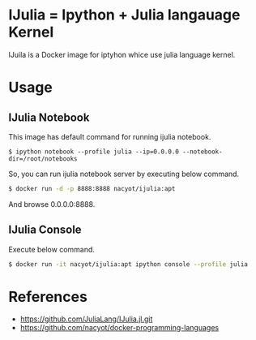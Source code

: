 # IJulia = Ipython + Julia langauage Kernel

IJuila is a Docker image for iptyhon whice use julia language kernel.

# Usage

## IJulia Notebook

This image has default command for running ijulia notebook.

```
$ ipython notebook --profile julia --ip=0.0.0.0 --notebook-dir=/root/notebooks
```

So, you can run ijulia notebook server by executing below command.

```sh
$ docker run -d -p 8888:8888 nacyot/ijulia:apt
```

And browse 0.0.0.0:8888.

## IJulia Console

Execute below command.

```sh
$ docker run -it nacyot/ijulia:apt ipython console --profile julia
```

# References

* https://github.com/JuliaLang/IJulia.jl.git
* https://github.com/nacyot/docker-programming-languages
